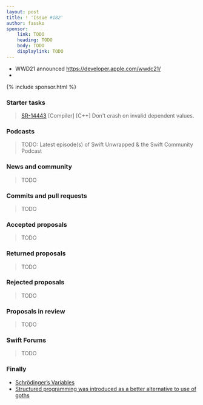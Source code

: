 ```yaml
---
layout: post
title: ! 'Issue #182'
author: fassko
sponsor:
    link: TODO
    heading: TODO
    body: TODO
    displaylink: TODO
---
```


* WWD21 announced https://developer.apple.com/wwdc21/
* 

<!--excerpt-->

{% include sponsor.html %}

### Starter tasks

> [SR-14443](https://bugs.swift.org/browse/SR-14443) [Compiler] [C++] Don't crash on invalid dependent values. 

### Podcasts

> TODO: Latest episode(s) of Swift Unwrapped & the Swift Community Podcast

### News and community

> TODO

### Commits and pull requests

> TODO

### Accepted proposals

> TODO

### Returned proposals

> TODO

### Rejected proposals

> TODO

### Proposals in review

> TODO

### Swift Forums

> TODO

### Finally

* [Schrödinger’s Variables](https://forums.swift.org/t/schrodingers-variables/47108)
* [Structured programming was introduced as a better alternative to use of goths](https://twitter.com/AirspeedSwift/status/1377319786833707009)

